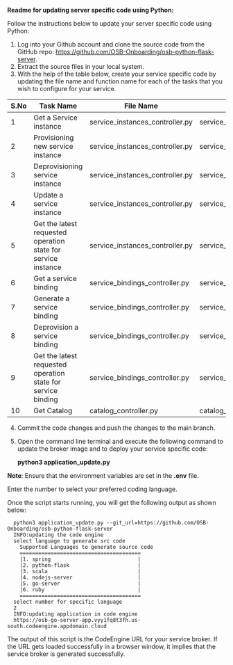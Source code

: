 **Readme for updating server specific code using Python:**

Follow the instructions below to update your server specific code using Python:

1. Log into your Github account and clone the source code from the GitHub repo: https://github.com/OSB-Onboarding/osb-python-flask-server.
2. Extract the source files in your local system.
3. With the help of the table below, create your service specific code by updating the file name and function name for each of the tasks that you wish to configure for your service.

| S.No | Task Name                                                     | File Name                       | Function Name                       |
| ---- | ------------------------------------------------------------- | ------------------------------- | ----------------------------------- |
| 1    | Get a Service instance                                        | service_instances_controller.py | service_instance_get                |
| 2    | Provisioning new service instance                             | service_instances_controller.py | service_instance_provision          |
| 3    | Deprovisioning service instance                               | service_instances_controller.py | service_instance_deprovision        |
| 4    | Update a service instance                                     | service_instances_controller.py | service_instance_update             |
| 5    | Get the latest requested operation state for service instance | service_instances_controller.py | service_instance_last_operation_get |
| 6    | Get a service binding                                         | service_bindings_controller.py  | service_binding_get                 |
| 7    | Generate a service binding                                    | service_bindings_controller.py  | service_binding_binding             |
| 8    | Deprovision a service binding                                 | service_bindings_controller.py  | service_binding_unbinding           |
| 9    | Get the latest requested operation state for service binding  | service_bindings_controller.py  | service_binding_last_operation_get  |
| 10   | Get Catalog                                                   | catalog_controller.py           | catalog_get                         |

4. Commit the code changes and push the changes to the main branch.
5. Open the command line terminal and execute the following command to update the broker image and to deploy your service specific code:

   **python3 application_update.py**

**Note**: Ensure that the environment variables are set in the **.env** file.

Enter the number to select your preferred coding language.

Once the script starts running, you will get the following output as shown below:

      python3 application_update.py --git_url=https://github.com/OSB-Onboarding/osb-python-flask-server
      INFO:updating the code engine
      select language to generate src code
        Supported Languages to generate source code
        =======================================
        |1. spring                            |
        |2. python-flask                      |
        |3. scala                             |
        |4. nodejs-server                     |
        |5. go-server                         |
        |6. ruby                              |
        =======================================
      select number for specific language
      2
      INFO:updating application in code engine
      https://osb-go-server-app.vyy1fq8t3fh.us-south.codeengine.appdomain.cloud

The output of this script is the CodeEngine URL for your service broker. If the URL gets loaded successfully in a browser window, it implies that the service broker is generated successfully.
